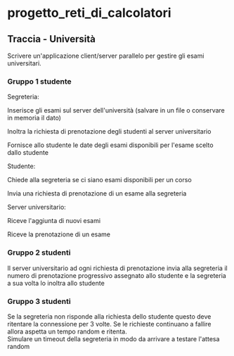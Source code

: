 # progetto_reti_di_calcolatori

## Traccia - Università
Scrivere un'applicazione client/server parallelo per gestire gli esami universitari.

### Gruppo 1 studente

Segreteria:

Inserisce gli esami sul server dell'università (salvare in un file o conservare in memoria il dato)

Inoltra la richiesta di prenotazione degli studenti al server universitario

Fornisce allo studente le date degli esami disponibili per l'esame scelto dallo studente

Studente:

Chiede alla segreteria se ci siano esami disponibili per un corso

Invia una richiesta di prenotazione di un esame alla segreteria

Server universitario:

Riceve l'aggiunta di nuovi esami

Riceve la prenotazione di un esame

### Gruppo 2 studenti

Il server universitario ad ogni richiesta di prenotazione invia alla segreteria il numero di prenotazione progressivo assegnato allo studente e la segreteria a sua volta lo inoltra allo studente 

### Gruppo 3 studenti

Se la segreteria non risponde alla richiesta dello studente questo deve ritentare la connessione per 3 volte. Se le richieste continuano a  fallire allora aspetta un tempo random e ritenta.  
Simulare un timeout della segreteria in modo da arrivare a testare l'attesa random
